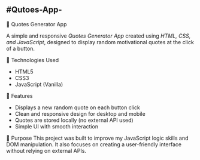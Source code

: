 #Qutoes-App-
---

📝 Quotes Generator App

A simple and responsive *Quotes Generator App* created using *HTML, CSS, and JavaScript*, designed to display random motivational quotes at the click of a button.

🔧 Technologies Used
- HTML5  
- CSS3  
- JavaScript (Vanilla)

📱 Features
- Displays a new random quote on each button click  
- Clean and responsive design for desktop and mobile  
- Quotes are stored locally (no external API used)  
- Simple UI with smooth interaction

🎯 Purpose
This project was built to improve my JavaScript logic skills and DOM manipulation. It also focuses on creating a user-friendly interface without relying on external APIs.
